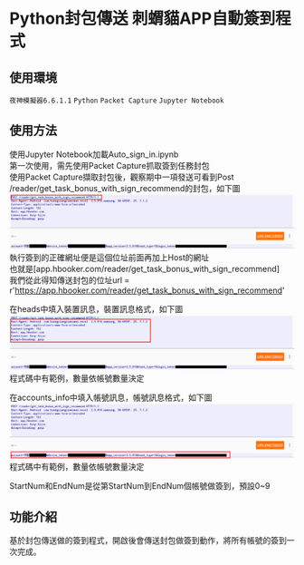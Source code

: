 # Python封包傳送 刺蝟貓APP自動簽到程式

## 使用環境
`夜神模擬器6.6.1.1` `Python` `Packet Capture` `Jupyter Notebook`

## 使用方法
使用Jupyter Notebook加載Auto_sign_in.ipynb  
第一次使用，需先使用Packet Capture抓取簽到任務封包  
使用Packet Capture擷取封包後，觀察期中一項發送可看到Post /reader/get_task_bonus_with_sign_recommend的封包，如下圖  
![](/img/封包教學1.png "抓取簽到任務封包")
執行簽到的正確網址便是這個位址前面再加上Host的網址  
也就是[app.hbooker.com/reader/get_task_bonus_with_sign_recommend]  
我們從此得知傳送封包的位址url = r'https://app.hbooker.com/reader/get_task_bonus_with_sign_recommend'  

在heads中填入裝置訊息，裝置訊息格式，如下圖  
![](/img/封包教學2.png "裝置訊息格式")  
程式碼中有範例，數量依帳號數量決定

在accounts_info中填入帳號訊息，帳號訊息格式，如下圖  
![](/img/封包教學3.png "帳號訊息格式")  
程式碼中有範例，數量依帳號數量決定  

StartNum和EndNum是從第StartNum到EndNum個帳號做簽到，預設0~9  


## 功能介紹
基於封包傳送做的簽到程式，開啟後會傳送封包做簽到動作，將所有帳號的簽到一次完成。

